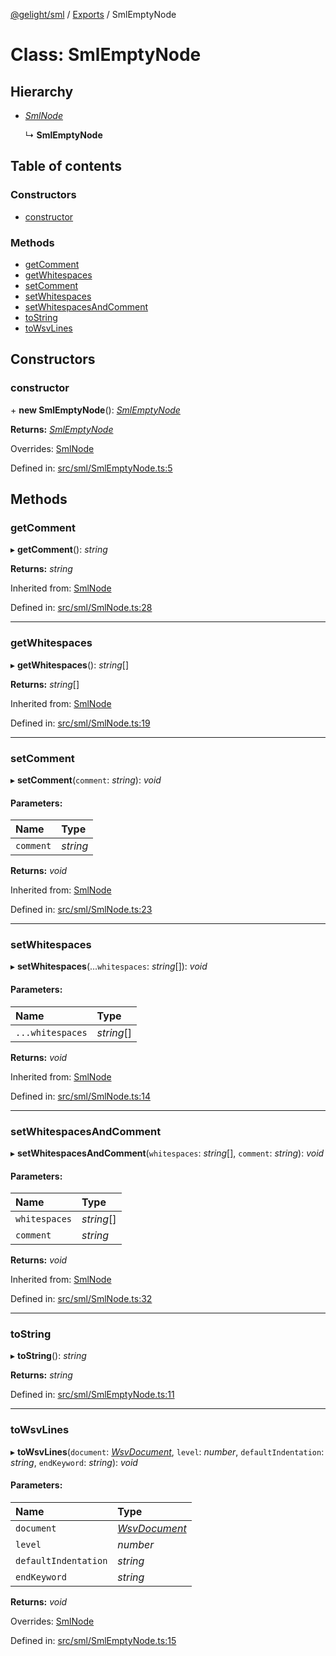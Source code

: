 [@gelight/sml](../README.md) / [Exports](../modules.md) / SmlEmptyNode

# Class: SmlEmptyNode

## Hierarchy

* [*SmlNode*](smlnode.md)

  ↳ **SmlEmptyNode**

## Table of contents

### Constructors

- [constructor](smlemptynode.md#constructor)

### Methods

- [getComment](smlemptynode.md#getcomment)
- [getWhitespaces](smlemptynode.md#getwhitespaces)
- [setComment](smlemptynode.md#setcomment)
- [setWhitespaces](smlemptynode.md#setwhitespaces)
- [setWhitespacesAndComment](smlemptynode.md#setwhitespacesandcomment)
- [toString](smlemptynode.md#tostring)
- [toWsvLines](smlemptynode.md#towsvlines)

## Constructors

### constructor

\+ **new SmlEmptyNode**(): [*SmlEmptyNode*](smlemptynode.md)

**Returns:** [*SmlEmptyNode*](smlemptynode.md)

Overrides: [SmlNode](smlnode.md)

Defined in: [src/sml/SmlEmptyNode.ts:5](https://github.com/GELight/sml/blob/346ca80/src/sml/SmlEmptyNode.ts#L5)

## Methods

### getComment

▸ **getComment**(): *string*

**Returns:** *string*

Inherited from: [SmlNode](smlnode.md)

Defined in: [src/sml/SmlNode.ts:28](https://github.com/GELight/sml/blob/346ca80/src/sml/SmlNode.ts#L28)

___

### getWhitespaces

▸ **getWhitespaces**(): *string*[]

**Returns:** *string*[]

Inherited from: [SmlNode](smlnode.md)

Defined in: [src/sml/SmlNode.ts:19](https://github.com/GELight/sml/blob/346ca80/src/sml/SmlNode.ts#L19)

___

### setComment

▸ **setComment**(`comment`: *string*): *void*

#### Parameters:

Name | Type |
:------ | :------ |
`comment` | *string* |

**Returns:** *void*

Inherited from: [SmlNode](smlnode.md)

Defined in: [src/sml/SmlNode.ts:23](https://github.com/GELight/sml/blob/346ca80/src/sml/SmlNode.ts#L23)

___

### setWhitespaces

▸ **setWhitespaces**(...`whitespaces`: *string*[]): *void*

#### Parameters:

Name | Type |
:------ | :------ |
`...whitespaces` | *string*[] |

**Returns:** *void*

Inherited from: [SmlNode](smlnode.md)

Defined in: [src/sml/SmlNode.ts:14](https://github.com/GELight/sml/blob/346ca80/src/sml/SmlNode.ts#L14)

___

### setWhitespacesAndComment

▸ **setWhitespacesAndComment**(`whitespaces`: *string*[], `comment`: *string*): *void*

#### Parameters:

Name | Type |
:------ | :------ |
`whitespaces` | *string*[] |
`comment` | *string* |

**Returns:** *void*

Inherited from: [SmlNode](smlnode.md)

Defined in: [src/sml/SmlNode.ts:32](https://github.com/GELight/sml/blob/346ca80/src/sml/SmlNode.ts#L32)

___

### toString

▸ **toString**(): *string*

**Returns:** *string*

Defined in: [src/sml/SmlEmptyNode.ts:11](https://github.com/GELight/sml/blob/346ca80/src/sml/SmlEmptyNode.ts#L11)

___

### toWsvLines

▸ **toWsvLines**(`document`: [*WsvDocument*](wsvdocument.md), `level`: *number*, `defaultIndentation`: *string*, `endKeyword`: *string*): *void*

#### Parameters:

Name | Type |
:------ | :------ |
`document` | [*WsvDocument*](wsvdocument.md) |
`level` | *number* |
`defaultIndentation` | *string* |
`endKeyword` | *string* |

**Returns:** *void*

Overrides: [SmlNode](smlnode.md)

Defined in: [src/sml/SmlEmptyNode.ts:15](https://github.com/GELight/sml/blob/346ca80/src/sml/SmlEmptyNode.ts#L15)
